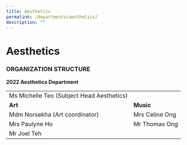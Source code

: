```yaml
---
title: Aesthetics
permalink: /departments/aesthetics/
description: ""
---
```

# **Aesthetics**

### ORGANIZATION STRUCTURE

**2022 Aesthetics Department**

|  	|  	|
|---	|---	|
| Ms Michelle Teo (Subject Head Aesthetics) 	|  	|
| **Art** 	| **Music** 	|
| Mdm Norsekha (Art coordinator) 	| Mrs Celine Ong 	|
| Mrs Paulyne Ho 	| Mr Thomas Ong 	|
| Mr Joel Teh 	|  	|